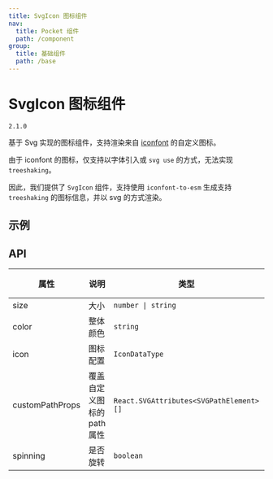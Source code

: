 ```yaml
---
title: SvgIcon 图标组件
nav:
  title: Pocket 组件
  path: /component
group:
  title: 基础组件
  path: /base
---
```


# SvgIcon 图标组件

`2.1.0`

基于 Svg 实现的图标组件，支持渲染来自 [iconfont](https://www.iconfont.cn/) 的自定义图标。

由于 iconfont 的图标，仅支持以字体引入或 `svg use` 的方式，无法实现 `treeshaking`。

因此，我们提供了 `SvgIcon` 组件，支持使用 `iconfont-to-esm` 生成支持 `treeshaking` 的图标信息，并以 svg 的方式渲染。

## 示例

<code src="./demo/DemoBasic.tsx" ></code>

## API

| 属性            | 说明                       | 类型                                    | 默认值 |
| --------------- | -------------------------- | --------------------------------------- | ------ |
| size            | 大小                       | `number \| string`                      | -      |
| color           | 整体颜色                   | `string`                                | -      |
| icon            | 图标配置                   | `IconDataType`                          | -      |
| customPathProps | 覆盖自定义图标的 path 属性 | `React.SVGAttributes<SVGPathElement>[]` | -      |
| spinning        | 是否旋转                   | `boolean`                               | false  |
